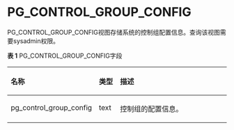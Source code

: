 # PG\_CONTROL\_GROUP\_CONFIG

PG\_CONTROL\_GROUP\_CONFIG视图存储系统的控制组配置信息。查询该视图需要sysadmin权限。

**表 1**  PG\_CONTROL\_GROUP\_CONFIG字段

<a name="zh-cn_topic_0059777414_t7bb1de46b1524ed9b163739deed8d907"></a>
<table><thead align="left"><tr id="zh-cn_topic_0059777414_r36b963f7abd14343b97891d6c5389af9"><th class="cellrowborder" valign="top" width="32.72%" id="mcps1.2.4.1.1"><p id="zh-cn_topic_0059777414_adf89d79e4ef642c2805d6aeff5cc8b7c"><a name="zh-cn_topic_0059777414_adf89d79e4ef642c2805d6aeff5cc8b7c"></a><a name="zh-cn_topic_0059777414_adf89d79e4ef642c2805d6aeff5cc8b7c"></a>名称</p>
</th>
<th class="cellrowborder" valign="top" width="9.78%" id="mcps1.2.4.1.2"><p id="zh-cn_topic_0059777414_af7350208d1e8497381758b97566fc4aa"><a name="zh-cn_topic_0059777414_af7350208d1e8497381758b97566fc4aa"></a><a name="zh-cn_topic_0059777414_af7350208d1e8497381758b97566fc4aa"></a>类型</p>
</th>
<th class="cellrowborder" valign="top" width="57.49999999999999%" id="mcps1.2.4.1.3"><p id="zh-cn_topic_0059777414_ae9c4a6af13db47829025312e5920e1a6"><a name="zh-cn_topic_0059777414_ae9c4a6af13db47829025312e5920e1a6"></a><a name="zh-cn_topic_0059777414_ae9c4a6af13db47829025312e5920e1a6"></a>描述</p>
</th>
</tr>
</thead>
<tbody><tr id="zh-cn_topic_0059777414_rddafedcccd904109bec60e309d5fedb7"><td class="cellrowborder" valign="top" width="32.72%" headers="mcps1.2.4.1.1 "><p id="zh-cn_topic_0059777414_aafd1d157cca84162a82f577ccbd454e4"><a name="zh-cn_topic_0059777414_aafd1d157cca84162a82f577ccbd454e4"></a><a name="zh-cn_topic_0059777414_aafd1d157cca84162a82f577ccbd454e4"></a>pg_control_group_config</p>
</td>
<td class="cellrowborder" valign="top" width="9.78%" headers="mcps1.2.4.1.2 "><p id="zh-cn_topic_0059777414_ab42fb1bcfc11489aa47883bea939f29b"><a name="zh-cn_topic_0059777414_ab42fb1bcfc11489aa47883bea939f29b"></a><a name="zh-cn_topic_0059777414_ab42fb1bcfc11489aa47883bea939f29b"></a>text</p>
</td>
<td class="cellrowborder" valign="top" width="57.49999999999999%" headers="mcps1.2.4.1.3 "><p id="zh-cn_topic_0059777414_a107f6cec5ffe4e2da6a54c4e551796e0"><a name="zh-cn_topic_0059777414_a107f6cec5ffe4e2da6a54c4e551796e0"></a><a name="zh-cn_topic_0059777414_a107f6cec5ffe4e2da6a54c4e551796e0"></a>控制组的配置信息。</p>
</td>
</tr>
</tbody>
</table>

